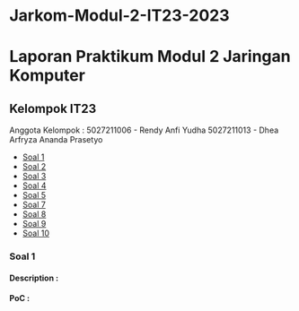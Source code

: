 # Jarkom-Modul-2-IT23-2023
# Laporan Praktikum Modul 2 Jaringan Komputer
## Kelompok IT23
Anggota Kelompok :
5027211006 - Rendy Anfi Yudha
5027211013 - Dhea Arfryza Ananda Prasetyo

- [Soal 1](#soal-1)
- [Soal 2](#soal-2)
- [Soal 3](#soal-3)
- [Soal 4](#soal-4)
- [Soal 5](#soal-5)
- [Soal 7](#soal-7)
- [Soal 8](#soal-8)
- [Soal 9](#soal-9)
- [Soal 10](#soal-10)

### Soal 1
#### Description :

#### PoC :
